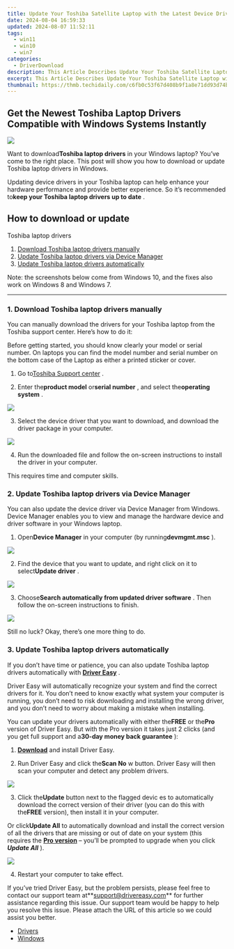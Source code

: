 ```yaml
---
title: Update Your Toshiba Satellite Laptop with the Latest Device Drivers in Windows Easily
date: 2024-08-04 16:59:33
updated: 2024-08-07 11:52:11
tags:
  - win11
  - win10
  - win7
categories:
  - DriverDownload
description: This Article Describes Update Your Toshiba Satellite Laptop with the Latest Device Drivers in Windows Easily
excerpt: This Article Describes Update Your Toshiba Satellite Laptop with the Latest Device Drivers in Windows Easily
thumbnail: https://thmb.techidaily.com/c6fb0c53f67d408b9f1a8e71dd93d74b8d8f511c12090374117c9c8e1782192a.jpg
---
```


## Get the Newest Toshiba Laptop Drivers Compatible with Windows Systems Instantly

![](https://images.drivereasy.com/wp-content/uploads/2018/07/img_5b5030a8e149c.jpg)

 Want to download**Toshiba laptop drivers** in your Windows laptop? You’ve come to the right place. This post will show you how to download or update Toshiba laptop drivers in Windows.

 Updating device drivers in your Toshiba laptop can help enhance your hardware performance and provide better experience. So it’s recommended to**keep your Toshiba laptop drivers up to date** .

## How to download or update  

 Toshiba laptop drivers

1. [Download Toshiba laptop drivers manually](https://tools.techidaily.com/drivereasy/download/)
2. [Update Toshiba laptop drivers via Device Manager](https://tools.techidaily.com/drivereasy/download/)
3. [Update Toshiba laptop drivers automatically](https://tools.techidaily.com/drivereasy/download/)

 Note: the screenshots below come from Windows 10, and the fixes also work on Windows 8 and Windows 7.

---

### 1\. Download Toshiba laptop drivers manually

 You can manually download the drivers for your Toshiba laptop from the Toshiba support center. Here’s how to do it:

 Before getting started, you should know clearly your model or serial number. On laptops you can find the model number and serial number on the bottom case of the Laptop as either a printed sticker or cover.

 1) Go to[Toshiba Support center](https://support.toshiba.com/drivers) .

 2) Enter the**product model** or**serial number** , and select the**operating system** .

![](https://images.drivereasy.com/wp-content/uploads/2018/07/img_5b50303483e99.jpg)

 3) Select the device driver that you want to download, and download the driver package in your computer.

![](https://images.drivereasy.com/wp-content/uploads/2018/07/img_5b5030462b5fa.jpg)

 4) Run the downloaded file and follow the on-screen instructions to install the driver in your computer.

This requires time and computer skills.

### 2\. Update Toshiba laptop drivers via Device Manager

 You can also update the device driver via Device Manager from Windows. Device Manager enables you to view and manage the hardware device and driver software in your Windows laptop.

 1) Open**Device Manager** in your computer (by running**devmgmt.msc** ).

![](https://images.drivereasy.com/wp-content/uploads/2018/07/img_5b50312502b51.jpg)

 2) Find the device that you want to update, and right click on it to select**Update driver** .

![](https://images.drivereasy.com/wp-content/uploads/2018/06/img_5b17a789b323b.png)

 3) Choose**Search automatically from updated driver software** . Then follow the on-screen instructions to finish.

![](https://images.drivereasy.com/wp-content/uploads/2018/07/img_5b42dc1c9e9af.png)

 Still no luck? Okay, there’s one more thing to do.

### 3\. Update Toshiba laptop drivers automatically

 If you don’t have time or patience, you can also update Toshiba laptop drivers automatically with **[Driver Easy](https://tools.techidaily.com/drivereasy/download/)**  .

 Driver Easy will automatically recognize your system and find the correct drivers for it. You don’t need to know exactly what system your computer is running, you don’t need to risk downloading and installing the wrong driver, and you don’t need to worry about making a mistake when installing.

 You can update your drivers automatically with either the**FREE** or the**Pro** version of Driver Easy. But with the Pro version it takes just 2 clicks (and you get full support and a**30-day money back guarantee** ):

 1) **[Download](https://tools.techidaily.com/drivereasy/download/)**  and install Driver Easy.

 2) Run Driver Easy and click the**Scan No** w button. Driver Easy will then scan your computer and detect any problem drivers.

![](https://images.drivereasy.com/wp-content/uploads/2018/07/img_5b5031aa03b57.jpg)

 3) Click the**Update** button next to the flagged devic  es to automatically download the correct version of their driver (you can do this with the**FREE** version), then install it in your computer.

 Or click**Update All** to automatically download and install the correct version of all the drivers that are missing or out of date on your system (this requires the **[Pro version](https://tools.techidaily.com/drivereasy/download/)**  – you’ll be prompted to upgrade when you click **_Update All_** ).

![](https://images.drivereasy.com/wp-content/uploads/2018/07/img_5b5031d68e4bb.jpg)

4) Restart your computer to take effect.

 If you’ve tried Driver Easy, but the problem persists, please feel free to contact our support team at**<support@drivereasy.com>** for further assistance regarding this issue. Our support team would be happy to help you resolve this issue. Please attach the URL of this article so we could assist you better.

* [Drivers](https://tools.techidaily.com/drivereasy/download/)
* [Windows](https://tools.techidaily.com/drivereasy/download/)

<ins class="adsbygoogle"
     style="display:block"
     data-ad-format="autorelaxed"
     data-ad-client="ca-pub-7571918770474297"
     data-ad-slot="1223367746"></ins>



<ins class="adsbygoogle"
     style="display:block"
     data-ad-client="ca-pub-7571918770474297"
     data-ad-slot="8358498916"
     data-ad-format="auto"
     data-full-width-responsive="true"></ins>
